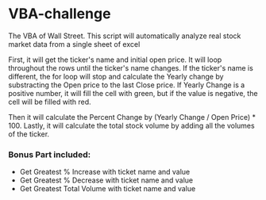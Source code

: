 # VBA-challenge
The VBA of Wall Street. This script will automatically analyze real stock market data from a single sheet of excel

First, it will get the ticker's name and initial open price. It will loop throughout the rows until the ticker's name changes.
If the ticker's name is different, the for loop will stop and calculate the Yearly change by substracting the Open price to the last Close price.
If Yearly Change is a positive number, it will fill the cell with green, but if the value is negative, the cell will be filled with red.

Then it will calculate the Percent Change by (Yearly Change / Open Price) * 100.
Lastly, it will calculate the total stock volume by adding all the volumes of the ticker.

### Bonus Part included:

* Get Greatest % Increase with ticket name and value
* Get Greatest % Decrease with ticket name and value
* Get Greatest Total Volume with ticket name and value
